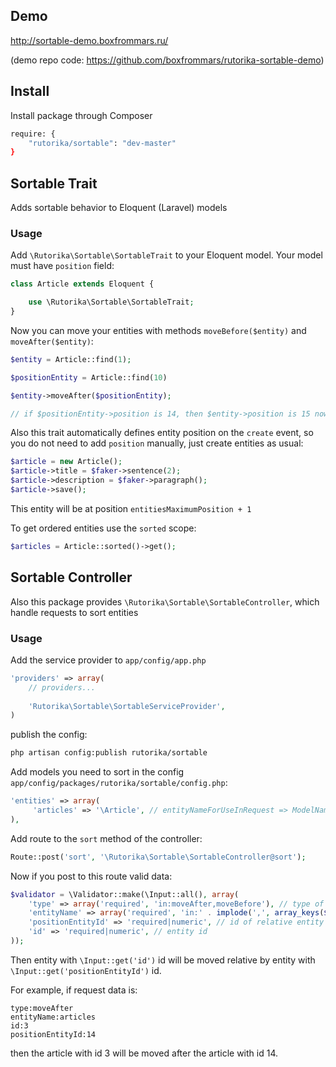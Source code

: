 ## Demo

http://sortable-demo.boxfrommars.ru/

(demo repo code: https://github.com/boxfrommars/rutorika-sortable-demo)

## Install

Install package through Composer

```bash
require: {
    "rutorika/sortable": "dev-master"
}
```

## Sortable Trait 

Adds sortable behavior to Eloquent (Laravel) models

### Usage

Add `\Rutorika\Sortable\SortableTrait` to your Eloquent model. Your model must have `position` field:

```php
class Article extends Eloquent {

    use \Rutorika\Sortable\SortableTrait;
}
```

Now you can move your entities with methods `moveBefore($entity)` and `moveAfter($entity)`:

```php
$entity = Article::find(1);

$positionEntity = Article::find(10)

$entity->moveAfter($positionEntity);

// if $positionEntity->position is 14, then $entity->position is 15 now
```

Also this trait automatically defines entity position on the `create` event, so you do not need to add `position` manually, just create entities as usual:

```php
$article = new Article();
$article->title = $faker->sentence(2);
$article->description = $faker->paragraph();
$article->save();
```

This entity will be at position `entitiesMaximumPosition + 1`

To get ordered entities use the `sorted` scope:

```php
$articles = Article::sorted()->get();
```

## Sortable Controller

Also this package provides `\Rutorika\Sortable\SortableController`, which handle requests to sort entities

### Usage
Add the service provider to `app/config/app.php`

```php
'providers' => array(
    // providers...
    
    'Rutorika\Sortable\SortableServiceProvider',
)
```

publish the config:
 
```bash
php artisan config:publish rutorika/sortable
```

Add models you need to sort in the config `app/config/packages/rutorika/sortable/config.php`:

```php
'entities' => array(
     'articles' => '\Article', // entityNameForUseInRequest => ModelName
),
```

Add route to the `sort` method of the controller:

```php
Route::post('sort', '\Rutorika\Sortable\SortableController@sort'); 
```

Now if you post to this route valid data:

```php
$validator = \Validator::make(\Input::all(), array(
    'type' => array('required', 'in:moveAfter,moveBefore'), // type of move, moveAfter or moveBefore
    'entityName' => array('required', 'in:' . implode(',', array_keys($sortableEntities))), // entity name, 'articles' in this example
    'positionEntityId' => 'required|numeric', // id of relative entity
    'id' => 'required|numeric', // entity id
));
```

Then entity with `\Input::get('id')` id will be moved relative by entity with `\Input::get('positionEntityId')` id.

For example, if request data is:

```
type:moveAfter
entityName:articles
id:3
positionEntityId:14
```
then the article with id 3 will be moved after the article with id 14. 



